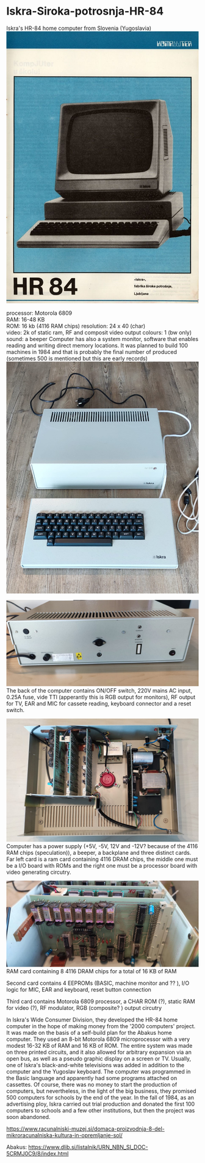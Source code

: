 # Iskra-Siroka-potrosnja-HR-84
Iskra's HR-84 home computer from Slovenia (Yugoslavia)
![HR-84](https://github.com/rihardgDev/Iskra-Siroka-potrosnja-HR-84/blob/main/KOM.jpg)  

processor: Motorola 6809  
RAM: 16-48 KB  
ROM: 16 kb  (4116 RAM chips)
resolution: 24 x 40  (char)  
video: 2k of static ram, RF and composit video output
colours: 1 (bw only)   
sound: a beeper
Computer has also a system monitor, software that enables reading and writing direct memory locations.
It was planned to build 100 machines in 1984 and that is probably the final number of produced (sometimes 500 is mentioned but this are early records)  
![HR-84 serial number 4](https://github.com/rihardgDev/Iskra-Siroka-potrosnja-HR-84/blob/main/Images/Iskra%20HR%2084.jpg)   

![HR-84 back](https://github.com/rihardgDev/Iskra-Siroka-potrosnja-HR-84/blob/main/Images/Iskra%20HR%2084%20back%201.jpg) 
The back of the computer contains ON/OFF switch, 220V mains AC input, 0.25A fuse, vide TTl (apperantly this is RGB output for monitors), RF output for TV, EAR and MIC for cassete reading, keyboard connector and a reset switch.

![HR-84 serial internals](https://github.com/rihardgDev/Iskra-Siroka-potrosnja-HR-84/blob/main/Images/Iskra%20HR%2084%20internals.jpg)   
Computer has a power supply (+5V, -5V, 12V and -12V? because of the 4116 RAM chips (speculation)), a beeper, a backplane and three distinct cards.
Far left card is a ram card containing 4116 DRAM chips, the middle one must be a I/O board with ROMs and the right one must be a processor board with video generating circutry.

![HR-84 serial RAM card](https://github.com/rihardgDev/Iskra-Siroka-potrosnja-HR-84/blob/main/Images/Iskra%20HR%2084%20internals%20cards%20closeups%20RAM%20card.jpg)   
RAM card containing 8 4116 DRAM chips for a total of 16 KB of RAM  

Second card contains 4 EEPROMs (BASIC, machine monitor and ?? ), I/O logic for MIC, EAR and keyboard, reset button connection  

Third card contains Motorola 6809 processor, a CHAR ROM (?), static RAM for video (?), RF modulator, RGB (composite? ) output circutry  

In Iskra's Wide Consumer Division, they developed the HR-84 home computer in the hope of making money from the '2000 computers' project. It was made on the basis of a self-build plan for the Abakus home computer. They used an 8-bit Motorola 6809 microprocessor with a very modest 16-32 KB of RAM and 16 KB of ROM. The entire system was made on three printed circuits, and it also allowed for arbitrary expansion via an open bus, as well as a pseudo graphic display on a screen or TV. Usually, one of Iskra's black-and-white televisions was added in addition to the computer and the Yugoslav keyboard. The computer was programmed in the Basic language and apparently had some programs attached on cassettes. Of course, there was no money to start the production of computers, but nevertheless, in the light of the big business, they promised 500 computers for schools by the end of the year. In the fall of 1984, as an advertising ploy, Iskra carried out trial production and donated the first 100 computers to schools and a few other institutions, but then the project was soon abandoned.  


https://www.racunalniski-muzej.si/domaca-proizvodnja-8-del-mikroracunalniska-kultura-in-opremljanje-sol/   

Abakus:
https://www.dlib.si/listalnik/URN_NBN_SI_DOC-5CRMJ0C9/8/index.html  
